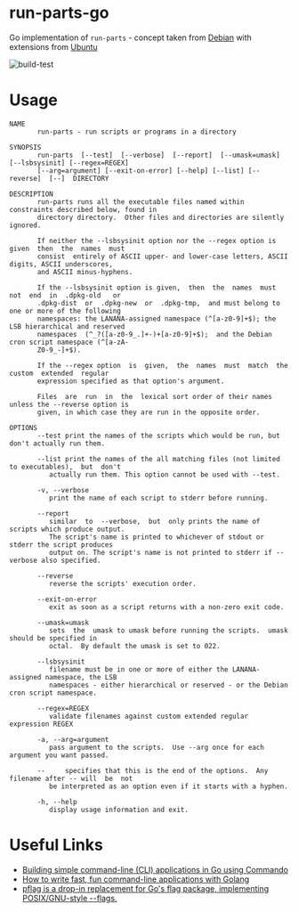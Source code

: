 # run-parts-go
Go implementation of `run-parts` - concept taken from [Debian](http://www.unix.com/man-page/linux/8/run-parts/) with extensions from [Ubuntu](http://manpages.ubuntu.com/manpages/trusty/man8/run-parts.8.html)

![build-test](https://github.com/ikysil/run-parts-go/workflows/build-test/badge.svg)

# Usage

    NAME
           run-parts - run scripts or programs in a directory

    SYNOPSIS
           run-parts  [--test]  [--verbose]  [--report]  [--umask=umask] [--lsbsysinit] [--regex=REGEX]
           [--arg=argument] [--exit-on-error] [--help] [--list] [--reverse]  [--]  DIRECTORY

    DESCRIPTION
           run-parts runs all the executable files named within constraints described below, found in
           directory directory.  Other files and directories are silently ignored.

           If neither the --lsbsysinit option nor the --regex option is given  then  the  names  must
           consist  entirely of ASCII upper- and lower-case letters, ASCII digits, ASCII underscores,
           and ASCII minus-hyphens.

           If the --lsbsysinit option is given,  then  the  names  must  not  end  in  .dpkg-old   or
           .dpkg-dist  or  .dpkg-new  or  .dpkg-tmp,  and must belong to one or more of the following
           namespaces: the LANANA-assigned namespace (^[a-z0-9]+$); the LSB hierarchical and reserved
           namespaces  (^_?([a-z0-9_.]+-)+[a-z0-9]+$);  and the Debian cron script namespace (^[a-zA-
           Z0-9_-]+$).

           If the --regex option  is  given,  the  names  must  match  the  custom  extended  regular
           expression specified as that option's argument.

           Files  are  run	in  the  lexical sort order of their names unless the --reverse option is
           given, in which case they are run in the opposite order.

    OPTIONS
           --test print the names of the scripts which would be run, but don't actually run them.

           --list print the names of the all matching files (not limited to executables),  but  don't
              actually run them. This option cannot be used with --test.

           -v, --verbose
              print the name of each script to stderr before running.

           --report
              similar  to  --verbose,  but  only prints the name of scripts which produce output.
              The script's name is printed to whichever of stdout or stderr the script produces
              output on. The script's name is not printed to stderr if --verbose also specified.

           --reverse
              reverse the scripts' execution order.

           --exit-on-error
              exit as soon as a script returns with a non-zero exit code.

           --umask=umask
              sets  the  umask to umask before running the scripts.  umask should be specified in
              octal.  By default the umask is set to 022.

           --lsbsysinit
              filename must be in one or more of either the LANANA-assigned namespace, the LSB
              namespaces - either hierarchical or reserved - or the Debian cron script namespace.

           --regex=REGEX
              validate filenames against custom extended regular expression REGEX

           -a, --arg=argument
              pass argument to the scripts.  Use --arg once for each argument you want passed.

           --     specifies that this is the end of the options.  Any filename after -- will  be  not
              be interpreted as an option even if it starts with a hyphen.

           -h, --help
              display usage information and exit.

# Useful Links

* [Building simple command-line (CLI) applications in Go using Commando](https://medium.com/sysf/building-simple-command-line-cli-applications-in-go-using-commando-8a8e0edbd48a)
* [How to write fast, fun command-line applications with Golang](https://www.freecodecamp.org/news/writing-command-line-applications-in-go-2bc8c0ace79d/)
* [pflag is a drop-in replacement for Go's flag package, implementing POSIX/GNU-style --flags.](https://github.com/spf13/pflags)
